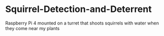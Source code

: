 # Squirrel-Detection-and-Deterrent
Raspberry Pi 4 mounted on a turret that shoots squirrels with water when they come near my plants
